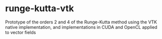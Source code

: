 runge-kutta-vtk
===============

Prototype of the orders 2 and 4 of the Runge-Kutta method using the VTK native implementation, and implementations in CUDA and OpenCL applied to vector fields